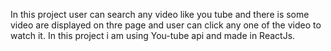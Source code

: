 In this project user can search any video like you tube and there is some video are displayed on thre page and user can click any one of the video to watch it. In this project i am using You-tube api and made in ReactJs.
